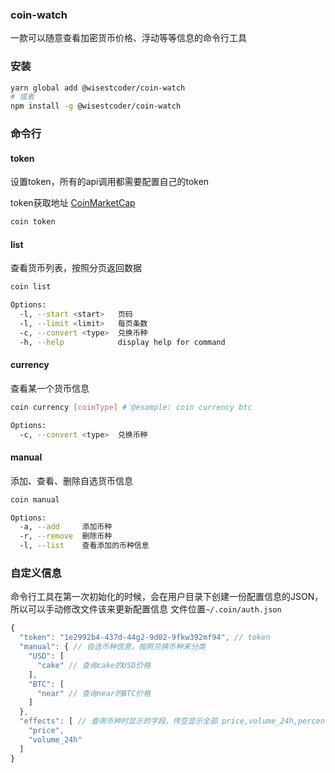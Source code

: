 ### coin-watch

一款可以随意查看加密货币价格、浮动等等信息的命令行工具

### 安装

```bash
yarn global add @wisestcoder/coin-watch
# 或者
npm install -g @wisestcoder/coin-watch
```

### 命令行

#### token

设置token，所有的api调用都需要配置自己的token

token获取地址 [CoinMarketCap](https://coinmarketcap.com/api/)

```bash
coin token
```

#### list

查看货币列表，按照分页返回数据

```bash
coin list

Options:
  -l, --start <start>   页码
  -l, --limit <limit>   每页条数
  -c, --convert <type>  兑换币种
  -h, --help            display help for command
```

#### currency

查看某一个货币信息

```bash
coin currency [coinType] # @example: coin currency btc

Options:
  -c, --convert <type>  兑换币种
```

#### manual

添加、查看、删除自选货币信息

```bash
coin manual

Options:
  -a, --add     添加币种
  -r, --remove  删除币种
  -l, --list    查看添加的币种信息
```

### 自定义信息

命令行工具在第一次初始化的时候，会在用户目录下创建一份配置信息的JSON，所以可以手动修改文件该来更新配置信息
文件位置`~/.coin/auth.json`

```javascript
{
  "token": "1e2992b4-437d-44g2-9d02-9fkw392mf94", // token
  "manual": { // 自选币种信息，按照兑换币种来分类
    "USD": [
      "cake" // 查询cake的USD价格
    ],
    "BTC": [
      "near" // 查询near的BTC价格
    ]
  },
  "effects": [ // 查询币种时显示的字段，传空显示全部 price,volume_24h,percent_change_1h,percent_change_24h,percent_change_7d,percent_change_30d,percent_change_60d,percent_change_90d
    "price",
    "volume_24h"
  ]
}
```
